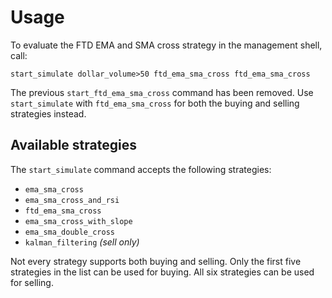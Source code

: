 # Usage

To evaluate the FTD EMA and SMA cross strategy in the management shell, call:

```
start_simulate dollar_volume>50 ftd_ema_sma_cross ftd_ema_sma_cross
```

The previous `start_ftd_ema_sma_cross` command has been removed.
Use `start_simulate` with `ftd_ema_sma_cross` for both the buying and
selling strategies instead.

## Available strategies

The `start_simulate` command accepts the following strategies:

* `ema_sma_cross`
* `ema_sma_cross_and_rsi`
* `ftd_ema_sma_cross`
* `ema_sma_cross_with_slope`
* `ema_sma_double_cross`
* `kalman_filtering` *(sell only)*

Not every strategy supports both buying and selling. Only the first five
strategies in the list can be used for buying. All six strategies can be used
for selling.
